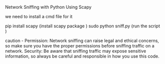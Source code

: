 Network Sniffing with Python Using Scapy

we need to install 
a cmd file for it 

pip install scapy   (install scapy package )
sudo python sniff.py  (run the script )

caution -
Permission: Network sniffing can raise legal and ethical concerns, so make sure you have the proper permissions before sniffing traffic on a network.
Security: Be aware that sniffing traffic may expose sensitive information, so always be careful and responsible in how you use this code.



